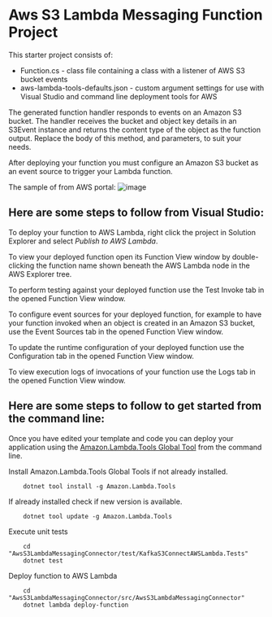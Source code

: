 # Aws S3 Lambda Messaging Function Project

This starter project consists of:
* Function.cs - class file containing a class with a listener of AWS S3 bucket events
* aws-lambda-tools-defaults.json - custom argument settings for use with Visual Studio and command line deployment tools for AWS

The generated function handler responds to events on an Amazon S3 bucket. The handler receives the bucket and object key details in an S3Event instance and returns the content type of the object as the function output. Replace the body of this method, and parameters, to suit your needs.

After deploying your function you must configure an Amazon S3 bucket as an event source to trigger your Lambda function.

The sample of from AWS portal:
![image](https://github.com/user-attachments/assets/4c38a520-34a0-4b05-afec-e81e6a967a25)


## Here are some steps to follow from Visual Studio:

To deploy your function to AWS Lambda, right click the project in Solution Explorer and select *Publish to AWS Lambda*.

To view your deployed function open its Function View window by double-clicking the function name shown beneath the AWS Lambda node in the AWS Explorer tree.

To perform testing against your deployed function use the Test Invoke tab in the opened Function View window.

To configure event sources for your deployed function, for example to have your function invoked when an object is created in an Amazon S3 bucket, use the Event Sources tab in the opened Function View window.

To update the runtime configuration of your deployed function use the Configuration tab in the opened Function View window.

To view execution logs of invocations of your function use the Logs tab in the opened Function View window.

## Here are some steps to follow to get started from the command line:

Once you have edited your template and code you can deploy your application using the [Amazon.Lambda.Tools Global Tool](https://github.com/aws/aws-extensions-for-dotnet-cli#aws-lambda-amazonlambdatools) from the command line.

Install Amazon.Lambda.Tools Global Tools if not already installed.
```
    dotnet tool install -g Amazon.Lambda.Tools
```

If already installed check if new version is available.
```
    dotnet tool update -g Amazon.Lambda.Tools
```

Execute unit tests
```
    cd "AwsS3LambdaMessagingConnector/test/KafkaS3ConnectAWSLambda.Tests"
    dotnet test
```

Deploy function to AWS Lambda
```
    cd "AwsS3LambdaMessagingConnector/src/AwsS3LambdaMessagingConnector"
    dotnet lambda deploy-function
```
